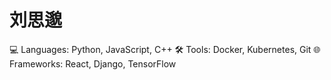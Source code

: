 # 刘思邈

💻 Languages: Python, JavaScript, C++
🛠️ Tools: Docker, Kubernetes, Git
🌐 Frameworks: React, Django, TensorFlow

